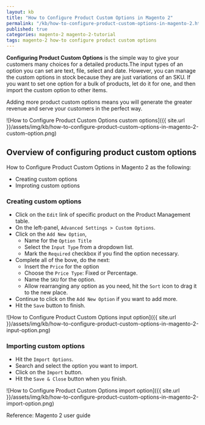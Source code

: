 ```yaml
---
layout: kb
title: "How to Configure Product Custom Options in Magento 2"
permalink: "/kb/how-to-configure-product-custom-options-in-magento-2.html"
published: true
categories: magento-2 magento-2-tutorial
tags: magento-2 how-to configure product custom options
---
```


**Configuring Product Custom Options** is the simple way to give your customers many choices for a detailed products.The input types of an option you can set are text, file, select and date. However, you can manage the custom options in stock because they are just variations of an SKU. If you want to set one option for a bulk of products, let do it for one, and then import the custom option to other items.

Adding more product custom options means you will generate the greater revenue and serve your customers in the perfect way.

![How to Configure Product Custom Options custom options]({{ site.url }}/assets/img/kb/how-to-configure-product-custom-options-in-magento-2-custom-option.png)

## Overview of configuring product custom options

How to Configure Product Custom Options in Magento 2 as the following:
* Creating custom options
* Improting custom options

### Creating custom options
* Click on the `Edit` link of specific product on the Product Management table.
* On the left-panel, `Advanced Settings > Custom Options`.
* Click on the `Add New Option`,
  * Name for the `Option Title`
  * Select the `Input Type` from a dropdown list.
  * Mark the `Required` checkbox if you find the option necessary. 
* Complete all of the bove, do the next:
  * Insert the `Price` for the option
  * Choose the `Price Type`: Fixed or Percentage.
  * Name the `SKU` for the option.
  * Allow rearranging any option as you need, hit the `Sort` icon to drag it to the new place.
* Continue to click on the `Add New Option` if you want to add more.
* Hit the `Save` button to finish.

![How to Configure Product Custom Options input option]({{ site.url }}/assets/img/kb/how-to-configure-product-custom-options-in-magento-2-input-option.png)

### Importing custom options
* Hit the `Import Options`.
* Search and select the option you want to import.
* Click on the `Import` button.
* Hit the `Save & Close` button when you finish.

![How to Configure Product Custom Options import option]({{ site.url }}/assets/img/kb/how-to-configure-product-custom-options-in-magento-2-import-option.png)

Reference: Magento 2 user guide